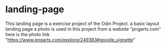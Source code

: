 # landing-page

This landing page is a exercise project of the Odin Project. 
a basic layout landing page
a photo is used in this project from a website "pngarts.com"
here is the photo link "https://www.pngarts.com/explore/249383#google_vignette"
